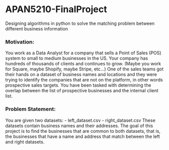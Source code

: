 # APAN5210-FinalProject
Designing algorithms in python to solve the matching problem between different business information


### Motivation:  

You work as a Data Analyst for a company that sells a Point of Sales (POS) system to small to medium businesses in the US. Your company has hundreds of thousands of clients and continues to grow. (Maybe you work for Square, maybe Shopify, maybe Stripe, etc…) One of the sales teams got their hands on a dataset of business names and locations and they were trying to identify the companies that are not on the platform, in other words prospective sales targets. You have been tasked with determining the overlap between the list of prospective businesses and the internal client list.

### Problem Statement:  

You are given two datasets: - left_dataset.csv - right_dataset.csv These datasets contain business names and their addresses. The goal of this project is to find the businesses that are common to both datasets, that is, the businesses that have a name and address that match between the left and right datasets.
